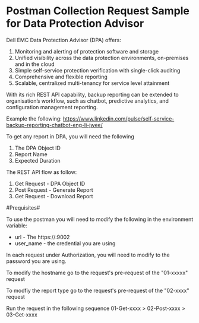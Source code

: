 # Postman Collection Request Sample for Data Protection Advisor

Dell EMC Data Protection Advisor (DPA) offers:
1. Monitoring and alerting of protection software and storage
2. Unified visibility across the data protection environments, on-premises and in the cloud
3. Simple self-service protection verification with single-click auditing
4. Comprehensive and flexible reporting
5. Scalable, centralized multi-tenancy for service level attainment

With its rich REST API capability, backup reporting can be extended to organisation’s workflow, such as chatbot, predictive analytics, and configuration management reporting.

Example the following:
https://www.linkedin.com/pulse/self-service-backup-reporting-chatbot-eng-li-jwee/

To get any report in DPA, you will need the following
1. The DPA Object ID
2. Report Name
3. Expected Duration

The REST API flow as follow:
1. Get Request - DPA Object ID
2. Post Request - Generate Report
3. Get Request - Download Report

#Prequisites#

To use the postman you will need to modify the following in the environment variable:
- url - The https://<DPA Server IP>:9002
- user_name - the credential you are using
  
In each request under Authorization, you will need to modify to the password you are using.

To modify the hostname go to the request's pre-request of the "01-xxxxx" request

To modfiy the report type go to the request's pre-request of the "02-xxxx" request

Run the request in the following sequence 01-Get-xxxx > 02-Post-xxxx > 03-Get-xxxx
